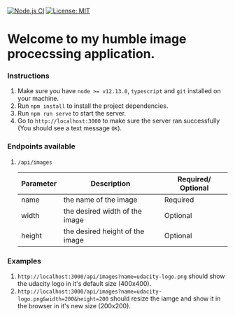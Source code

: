 [![Node.js CI](https://github.com/youssef1337/image-processor/actions/workflows/node.js.yml/badge.svg)](https://github.com/youssef1337/image-processor/actions/workflows/node.js.yml)
[![License: MIT](https://img.shields.io/badge/License-MIT-yellow.svg)](https://opensource.org/licenses/MIT)

# Welcome to my humble image procecssing application.

### Instructions
1. Make sure you have `node >= v12.13.0`, `typescript` and `git` installed on your machine.
2. Run `npm install` to install the project dependencies.
3. Run `npm run serve` to start the server.
4. Go to `http://localhost:3000` to make sure the server ran successfully (You should see a text message `OK`).

### Endpoints available
1. `/api/images`

    | Parameter | Description | Required/ Optional |
    | --- | --- | --- |
    | name | the name of the image | Required |
    | width | the desired width of the image | Optional |
    | height | the desired height of the image | Optional |
### Examples
1. `http://localhost:3000/api/images?name=udacity-logo.png` should show the udacity logo in it's default size (400x400).
2. `http://localhost:3000/api/images?name=udacity-logo.png&width=200&height=200` should resize the iamge and show it in the browser in it's new size (200x200).
